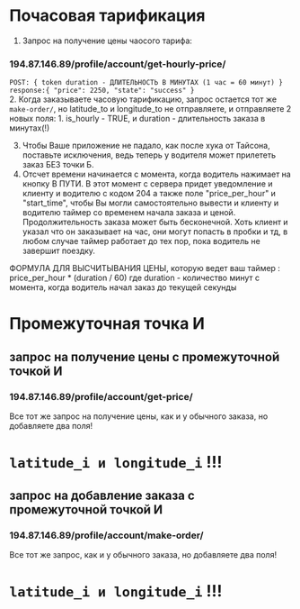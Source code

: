 # Почасовая тарификация

1. Запрос на получение цены чаосого тарифа: <br />

### 194.87.146.89/profile/account/get-hourly-price/ <br />
`POST: {
  token
  duration - ДЛИТЕЛЬНОСТЬ В МИНУТАХ (1 час = 60 минут)
}
response:{
    "price": 2250,
    "state": "success"
}` <br />
2. Когда заказываете часовую тарификацию, запрос остается тот же `make-order/`, но latitude_to и longitude_to не отправляете, и отправляете 2 новых поля: 1. is_hourly - TRUE, и duration - длительность заказа в минутах(!) <br />

3. Чтобы Ваше приложение не падало, как после хука от Тайсона, поставьте исключения, ведь теперь у водителя может прилететь заказ БЕЗ точки Б. <br />
4. Отсчет времени начинается с момента, когда водитель нажимает на кнопку В ПУТИ. В этот момент с сервера придет уведомление и клиенту и водителю с кодом 204 а также полe "price_per_hour" и "start_time", чтобы Вы могли самостоятельно вывести и клиенту и водителю таймер со временем начала заказа и ценой. Продолжительность заказа может быть бесконечной. Хоть клиент и указал что он заказывает на час, они могут попасть в пробки и тд, в любом случае таймер работает до тех пор, пока водитель не завершит поездку. <br />

ФОРМУЛА ДЛЯ ВЫСЧИТЫВАНИЯ ЦЕНЫ, которую ведет ваш таймер : price_per_hour * (duration / 60)
где duration - количество минут с момента, когда водитель начал заказ до текущей секунды <br />


# Промежуточная точка И <br />
## запрос на получение цены с промежуточной точкой И <br />
### 194.87.146.89/profile/account/get-price/ <br />
Все тот же запрос на получение цены, как и у обычного заказа, но добавляете два поля! <br />
# ` latitude_i и longitude_i ` !!! <br />
## запрос на добавление заказа с промежуточной точкой И <br />
### 194.87.146.89/profile/account/make-order/ <br />
Все тот же запрос, как и у обычного заказа, но добавляете два поля! <br />
# ` latitude_i и longitude_i ` !!!

